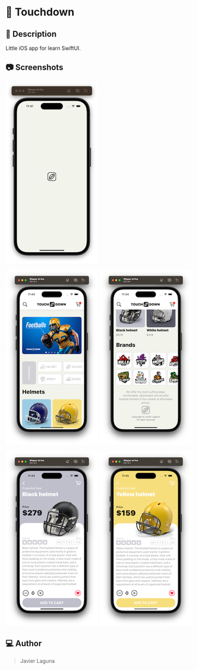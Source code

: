 # 📱 Touchdown

## 📝 Description

Little iOS app for learn SwiftUI.

## 📷 Screenshots

![Launch](/.readme_resources/launch.png)

![Main](/.readme_resources/main_1.png)
![Main 2](/.readme_resources/main_2.png)

![Product](/.readme_resources/product_1.png)
![Product 2](/.readme_resources/product_2.png)

## 💻 Author

> Javier Laguna
